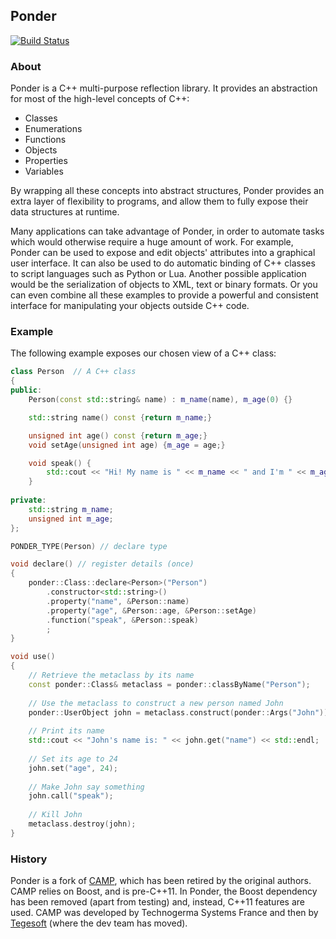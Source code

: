 
Ponder
------

[![Build Status](https://travis-ci.org/billyquith/ponder.svg)](https://travis-ci.org/billyquith/ponder)

### About

Ponder is a C++ multi-purpose reflection library. It provides an abstraction for most
of the high-level concepts of C++:

- Classes
- Enumerations
- Functions
- Objects
- Properties
- Variables

By wrapping all these concepts into abstract structures, Ponder provides an extra layer of
flexibility to programs, and allow them to fully expose their data structures at runtime.

Many applications can take advantage of Ponder, in order to automate tasks which would
otherwise require a huge amount of work. For example, Ponder can be used to expose and edit
objects' attributes into a graphical user interface. It can also be used to do
automatic binding of C++ classes to script languages such as Python or Lua.
Another possible application would be the serialization of objects to XML, text or
binary formats. Or you can even combine all these examples to provide a powerful
and consistent interface for manipulating your objects outside C++ code.

### Example

The following example exposes our chosen view of a C++ class:

```cpp
class Person  // A C++ class
{
public:
    Person(const std::string& name) : m_name(name), m_age(0) {}

    std::string name() const {return m_name;}

    unsigned int age() const {return m_age;}
    void setAge(unsigned int age) {m_age = age;}

    void speak() {
        std::cout << "Hi! My name is " << m_name << " and I'm " << m_age << " years old." << std::endl;
    }
    
private:
    std::string m_name;
    unsigned int m_age;
};

PONDER_TYPE(Person) // declare type

void declare() // register details (once)
{
    ponder::Class::declare<Person>("Person")
        .constructor<std::string>()
        .property("name", &Person::name)
        .property("age", &Person::age, &Person::setAge)
        .function("speak", &Person::speak)
        ;
}

void use()
{
    // Retrieve the metaclass by its name
    const ponder::Class& metaclass = ponder::classByName("Person");
    
    // Use the metaclass to construct a new person named John
    ponder::UserObject john = metaclass.construct(ponder::Args("John"));
    
    // Print its name
    std::cout << "John's name is: " << john.get("name") << std::endl;
    
    // Set its age to 24
    john.set("age", 24);
    
    // Make John say something
    john.call("speak");
    
    // Kill John
    metaclass.destroy(john);
}
```

### History

Ponder is a fork of [CAMP][2], which has been retired by the original authors. CAMP relies
on Boost, and is pre-C++11. In Ponder, the Boost dependency has been removed
(apart from testing) and, instead, C++11 features are used. CAMP was developed by
Technogerma Systems France and then by [Tegesoft][1] (where the dev team has moved).


[1]: http://www.tegesoft.com
[2]: https://github.com/tegesoft/camp

